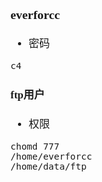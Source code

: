 <span  style="font-family: Simsun,serif; font-size: 17px; ">

### everforcc

- 密码

~~~
c4
~~~

#### ftp用户

- 权限

~~~
chomd 777
/home/everforcc
/home/data/ftp
~~~

</span>